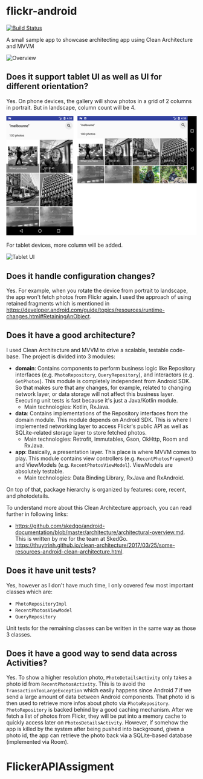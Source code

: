 # flickr-android

[![Build Status](https://app.bitrise.io/app/514df1b8630ddaa5/status.svg?token=BZ4v2YFVjENaH_FPaiDJpw&branch=master)](https://app.bitrise.io/app/514df1b8630ddaa5)

A small sample app to showcase architecting app using Clean Architecture and MVVM

![Overview](images/overview.png)

## Does it support tablet UI as well as UI for different orientation?

Yes. On phone devices, the gallery will show photos in a grid of 2 columns in portrait. But in landscape, column count will be 4.

![Phone UI](images/phone-ui.png)

For tablet devices, more column will be added.

![Tablet UI](images/tablet-ui.png)

## Does it handle configuration changes?

Yes. For example, when you rotate the device from portrait to landscape, the app won't fetch photos from Flickr again. I used the approach of using retained fragments which is mentioned in https://developer.android.com/guide/topics/resources/runtime-changes.html#RetainingAnObject.

## Does it have a good architecture?

I used Clean Architecture and MVVM to drive a scalable, testable code-base. The project is divided into 3 modules:

* **domain**: Contains components to perform business logic like Repository interfaces (e.g. `PhotoRepository`, `QueryRepository`), and interactors (e.g. `GetPhotos`). This module is completely independent from Android SDK. So that makes sure that any changes, for example, related to changing network layer, or data storage will not affect this business layer. Executing unit tests is fast because it's just a Java/Kotlin module.
    - Main technologies: Kotlin, RxJava.
* **data**: Contains implementations of the Repository interfaces from the domain module. This module depends on Android SDK. This is where I implemented networking layer to access Flickr's public API as well as SQLite-related storage layer to store fetched photos.
    - Main technologies: Retrofit, Immutables, Gson, OkHttp, Room and RxJava.
* **app**: Basically, a presentation layer. This place is where MVVM comes to play. This module contains view controllers (e.g. `RecentPhotosFragment`) and ViewModels (e.g. `RecentPhotosViewModel`). ViewModels are absolutely testable.
    - Main technologies: Data Binding Library, RxJava and RxAndroid.

On top of that, package hierarchy is organized by features: core, recent, and photodetails.

To understand more about this Clean Architecture approach, you can read further in following links:

* https://github.com/skedgo/android-documentation/blob/master/architecture/architectural-overview.md. This is written by me for the team at SkedGo.
* https://thuytrinh.github.io/clean-architecture/2017/03/25/some-resources-android-clean-architecture.html.

## Does it have unit tests?

Yes, however as I don't have much time, I only covered few most important classes which are:

* `PhotoRepositoryImpl`
* `RecentPhotosViewModel`
* `QueryRepository`

Unit tests for the remaining classes can be written in the same way as those 3 classes.

## Does it have a good way to send data across Activities?

Yes. To show a higher resolution photo, `PhotoDetailsActivity` only takes a photo id from `RecentPhotosActivity`. This is to avoid the `TransactionTooLargeException` which easily happens since Android 7 if we send a large amount of data between Android components. That photo id is then used to retrieve more infos about photo via `PhotoRepository`. `PhotoRepository` is backed behind by a good caching mechanism. After we fetch a list of photos from Flickr, they will be put into a memory cache to quickly access later on `PhotosDetailsActivity`. However, if somehow the app is killed by the system after being pushed into background, given a photo id, the app can retrieve the photo back via a SQLite-based database (implemented via Room).
# FlickerAPIAssigment
